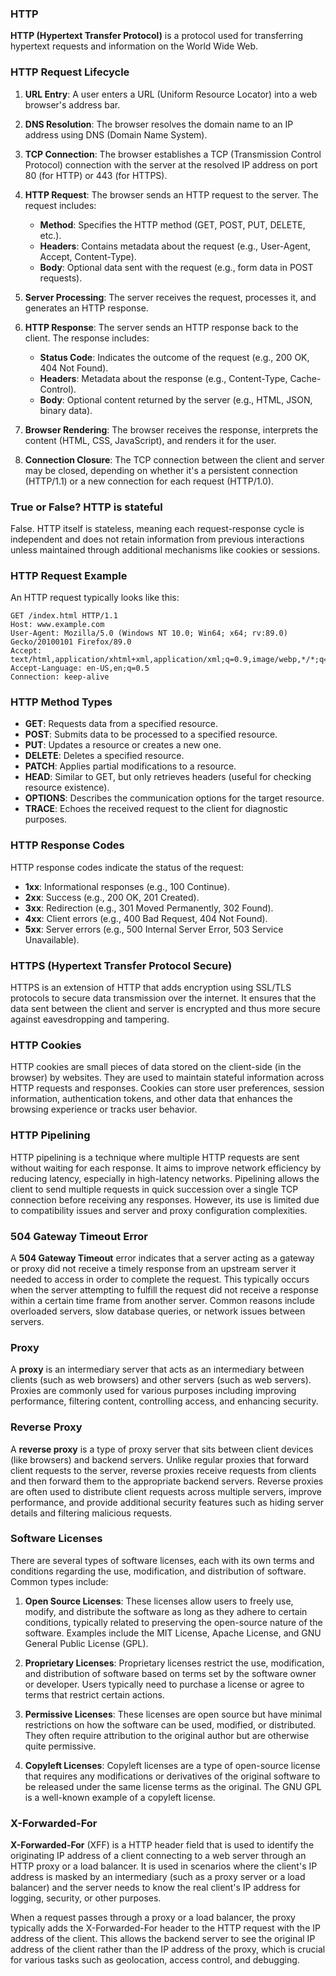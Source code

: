 ### HTTP

**HTTP (Hypertext Transfer Protocol)** is a protocol used for transferring hypertext requests and information on the World Wide Web.

### HTTP Request Lifecycle

1. **URL Entry**: A user enters a URL (Uniform Resource Locator) into a web browser's address bar.
   
2. **DNS Resolution**: The browser resolves the domain name to an IP address using DNS (Domain Name System).

3. **TCP Connection**: The browser establishes a TCP (Transmission Control Protocol) connection with the server at the resolved IP address on port 80 (for HTTP) or 443 (for HTTPS).

4. **HTTP Request**: The browser sends an HTTP request to the server. The request includes:
   - **Method**: Specifies the HTTP method (GET, POST, PUT, DELETE, etc.).
   - **Headers**: Contains metadata about the request (e.g., User-Agent, Accept, Content-Type).
   - **Body**: Optional data sent with the request (e.g., form data in POST requests).

5. **Server Processing**: The server receives the request, processes it, and generates an HTTP response.

6. **HTTP Response**: The server sends an HTTP response back to the client. The response includes:
   - **Status Code**: Indicates the outcome of the request (e.g., 200 OK, 404 Not Found).
   - **Headers**: Metadata about the response (e.g., Content-Type, Cache-Control).
   - **Body**: Optional content returned by the server (e.g., HTML, JSON, binary data).

7. **Browser Rendering**: The browser receives the response, interprets the content (HTML, CSS, JavaScript), and renders it for the user.

8. **Connection Closure**: The TCP connection between the client and server may be closed, depending on whether it's a persistent connection (HTTP/1.1) or a new connection for each request (HTTP/1.0).

### True or False? HTTP is stateful
False. HTTP itself is stateless, meaning each request-response cycle is independent and does not retain information from previous interactions unless maintained through additional mechanisms like cookies or sessions.

### HTTP Request Example

An HTTP request typically looks like this:

```
GET /index.html HTTP/1.1
Host: www.example.com
User-Agent: Mozilla/5.0 (Windows NT 10.0; Win64; x64; rv:89.0) Gecko/20100101 Firefox/89.0
Accept: text/html,application/xhtml+xml,application/xml;q=0.9,image/webp,*/*;q=0.8
Accept-Language: en-US,en;q=0.5
Connection: keep-alive
```

### HTTP Method Types

- **GET**: Requests data from a specified resource.
- **POST**: Submits data to be processed to a specified resource.
- **PUT**: Updates a resource or creates a new one.
- **DELETE**: Deletes a specified resource.
- **PATCH**: Applies partial modifications to a resource.
- **HEAD**: Similar to GET, but only retrieves headers (useful for checking resource existence).
- **OPTIONS**: Describes the communication options for the target resource.
- **TRACE**: Echoes the received request to the client for diagnostic purposes.

### HTTP Response Codes

HTTP response codes indicate the status of the request:

- **1xx**: Informational responses (e.g., 100 Continue).
- **2xx**: Success (e.g., 200 OK, 201 Created).
- **3xx**: Redirection (e.g., 301 Moved Permanently, 302 Found).
- **4xx**: Client errors (e.g., 400 Bad Request, 404 Not Found).
- **5xx**: Server errors (e.g., 500 Internal Server Error, 503 Service Unavailable).

### HTTPS (Hypertext Transfer Protocol Secure)

HTTPS is an extension of HTTP that adds encryption using SSL/TLS protocols to secure data transmission over the internet. It ensures that the data sent between the client and server is encrypted and thus more secure against eavesdropping and tampering.

### HTTP Cookies

HTTP cookies are small pieces of data stored on the client-side (in the browser) by websites. They are used to maintain stateful information across HTTP requests and responses. Cookies can store user preferences, session information, authentication tokens, and other data that enhances the browsing experience or tracks user behavior.

### HTTP Pipelining

HTTP pipelining is a technique where multiple HTTP requests are sent without waiting for each response. It aims to improve network efficiency by reducing latency, especially in high-latency networks. Pipelining allows the client to send multiple requests in quick succession over a single TCP connection before receiving any responses. However, its use is limited due to compatibility issues and server and proxy configuration complexities.

### 504 Gateway Timeout Error

A **504 Gateway Timeout** error indicates that a server acting as a gateway or proxy did not receive a timely response from an upstream server it needed to access in order to complete the request. This typically occurs when the server attempting to fulfill the request did not receive a response within a certain time frame from another server. Common reasons include overloaded servers, slow database queries, or network issues between servers.

### Proxy

A **proxy** is an intermediary server that acts as an intermediary between clients (such as web browsers) and other servers (such as web servers). Proxies are commonly used for various purposes including improving performance, filtering content, controlling access, and enhancing security.

### Reverse Proxy

A **reverse proxy** is a type of proxy server that sits between client devices (like browsers) and backend servers. Unlike regular proxies that forward client requests to the server, reverse proxies receive requests from clients and then forward them to the appropriate backend servers. Reverse proxies are often used to distribute client requests across multiple servers, improve performance, and provide additional security features such as hiding server details and filtering malicious requests.

### Software Licenses

There are several types of software licenses, each with its own terms and conditions regarding the use, modification, and distribution of software. Common types include:

1. **Open Source Licenses**: These licenses allow users to freely use, modify, and distribute the software as long as they adhere to certain conditions, typically related to preserving the open-source nature of the software. Examples include the MIT License, Apache License, and GNU General Public License (GPL).

2. **Proprietary Licenses**: Proprietary licenses restrict the use, modification, and distribution of software based on terms set by the software owner or developer. Users typically need to purchase a license or agree to terms that restrict certain actions.

3. **Permissive Licenses**: These licenses are open source but have minimal restrictions on how the software can be used, modified, or distributed. They often require attribution to the original author but are otherwise quite permissive.

4. **Copyleft Licenses**: Copyleft licenses are a type of open-source license that requires any modifications or derivatives of the original software to be released under the same license terms as the original. The GNU GPL is a well-known example of a copyleft license.

### X-Forwarded-For

**X-Forwarded-For** (XFF) is a HTTP header field that is used to identify the originating IP address of a client connecting to a web server through an HTTP proxy or a load balancer. It is used in scenarios where the client's IP address is masked by an intermediary (such as a proxy server or a load balancer) and the server needs to know the real client's IP address for logging, security, or other purposes.

When a request passes through a proxy or a load balancer, the proxy typically adds the X-Forwarded-For header to the HTTP request with the IP address of the client. This allows the backend server to see the original IP address of the client rather than the IP address of the proxy, which is crucial for various tasks such as geolocation, access control, and debugging.

